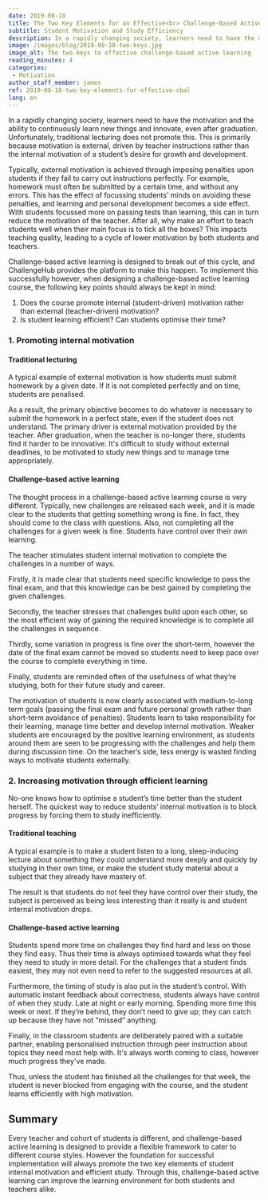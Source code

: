 ```yaml
---
date: 2019-08-10
title: The Two Key Elements for an Effective<br> Challenge-Based Active Learning Course
subtitle: Student Motivation and Study Efficiency
description: In a rapidly changing society, learners need to have the motivation and the ability to continuously learn new things and innovate, even after graduation.
image: /images/blog/2019-08-10-two-keys.jpg
image_alt: The two keys to effective challenge-based active learning
reading_minutes: 4
categories:
 - Motivation
author_staff_member: james
ref: 2019-08-10-two-key-elements-for-effective-cbal
lang: en
---
```

In a rapidly changing society, learners need to have the motivation and the ability to continuously learn new things and innovate, even after graduation.
Unfortunately, traditional lecturing does not promote this.
This is primarily because motivation is external, driven by teacher instructions rather than the internal motivation of a student’s desire for growth and development.

Typically, external motivation is achieved through imposing penalties upon students if they fail to carry out instructions perfectly.
For example, homework must often be submitted by a certain time, and without any errors.
This has the effect of focussing students’ minds on avoiding these penalties, and learning and personal development becomes a side effect.
With students focussed more on passing tests than learning, this can in turn reduce the motivation of the teacher.
After all, why make an effort to teach students well when their main focus is to tick all the boxes?
This impacts teaching quality, leading to a cycle of lower motivation by both students and teachers.

Challenge-based active learning is designed to break out of this cycle, and ChallengeHub provides the platform to make this happen. To implement this successfully however, when designing a challenge-based active learning course, the following key points should always be kept in mind:

1. Does the course promote internal (student-driven) motivation rather than external (teacher-driven) motivation?
2. Is student learning efficient? Can students optimise their time?

### 1. Promoting internal motivation

#### Traditional lecturing
A typical example of external motivation is how students must submit homework by a given date.
If it is not completed perfectly and on time, students are penalised.

As a result, the primary objective becomes to do whatever is necessary to submit the homework in a perfect state, even if the student does not understand.
The primary driver is external motivation provided by the teacher.
After graduation, when the teacher is no-longer there, students find it harder to be innovative.
It's difficult to study without external deadlines, to be motivated to study new things and to manage time appropriately.

#### Challenge-based active learning
The thought process in a challenge-based active learning course is very different.
Typically, new challenges are released each week, and it is made clear to the students that getting something wrong is fine.
In fact, they should come to the class with questions.
Also, not completing all the challenges for a given week is fine.
Students have control over their own learning.

The teacher stimulates student internal motivation to complete the challenges in a number of ways.

Firstly, it is made clear that students need specific knowledge to pass the final exam, and that this knowledge can be best gained by completing the given challenges.

Secondly, the teacher stresses that challenges build upon each other, so the most efficient way of gaining the required knowledge is to complete all the challenges in sequence.

Thirdly, some variation in progress is fine over the short-term, however the date of the final exam cannot be moved so students need to keep pace over the course to complete everything in time.

Finally, students are reminded often of the usefulness of what they’re studying, both for their future study and career.

The motivation of students is now clearly associated with medium-to-long term goals (passing the final exam and future personal growth rather than short-term avoidance of penalties).
Students learn to take responsibility for their learning, manage time better and develop internal motivation.
Weaker students are encouraged by the positive learning environment, as students around them are seen to be progressing with the challenges and help them during discussion time.
On the teacher’s side, less energy is wasted finding ways to motivate students externally.

### 2. Increasing motivation through efficient learning

No-one knows how to optimise a student’s time better than the student herself.
The quickest way to reduce students’ internal motivation is to block progress by forcing them to study inefficiently.

#### Traditional teaching
A typical example is to make a student listen to a long, sleep-inducing lecture about something they could understand more deeply and quickly by studying in their own time, or make the student study material about a subject that they already have mastery of.

The result is that students do not feel they have control over their study, the subject is perceived as being less interesting than it really is and student internal motivation drops.

#### Challenge-based active learning
Students spend more time on challenges they find hard and less on those they find easy.
Thus their time is always optimised towards what they feel they need to study in more detail.
For the challenges that a student finds easiest, they may not even need to refer to the suggested resources at all.

Furthermore, the timing of study is also put in the student’s control.
With automatic instant feedback about correctness, students always have control of when they study.
Late at night or early morning.
Spending more time this week or next.
If they’re behind, they don’t need to give up; they can catch up because they have not “missed” anything.

Finally, in the classroom students are deliberately paired with a suitable partner, enabling personalised instruction through peer instruction about topics they need most help with.
It's always worth coming to class, however much progress they've made.

Thus, unless the student has finished all the challenges for that week, the student is never blocked from engaging with the course, and the student learns efficiently with high motivation.

## Summary
Every teacher and cohort of students is different, and challenge-based active learning is designed to provide a flexible framework to cater to different course styles.
However the foundation for successful implementation will always promote the two key elements of student internal motivation and efficient study.
Through this, challenge-based active learning can improve the learning environment for both students and teachers alike.
